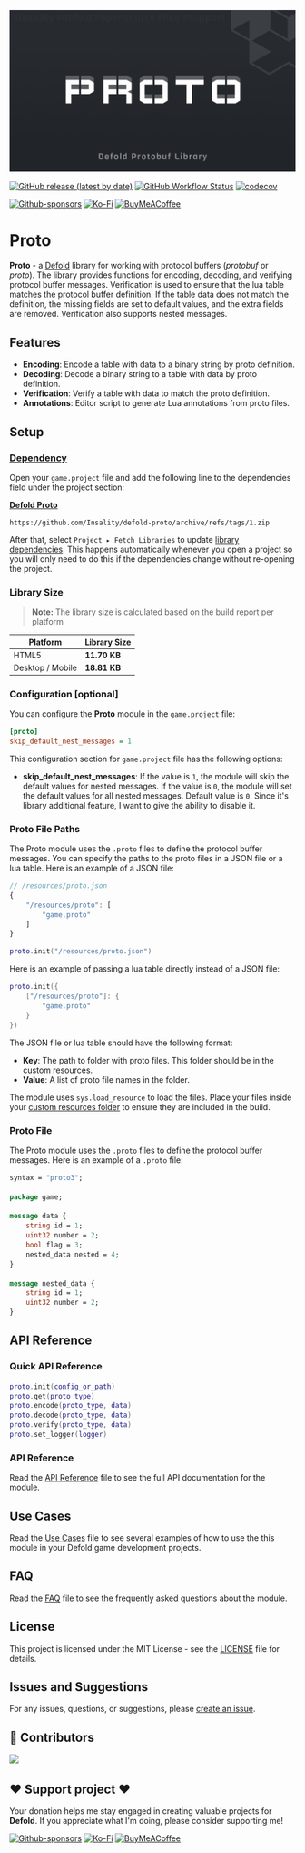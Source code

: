 ![](media/logo.png)

[![GitHub release (latest by date)](https://img.shields.io/github/v/tag/insality/defold-proto?style=for-the-badge&label=Release)](https://github.com/Insality/defold-proto/tags)
[![GitHub Workflow Status](https://img.shields.io/github/actions/workflow/status/insality/defold-proto/ci_workflow.yml?style=for-the-badge)](https://github.com/Insality/defold-proto/actions)
[![codecov](https://img.shields.io/codecov/c/github/Insality/defold-proto?style=for-the-badge)](https://codecov.io/gh/Insality/defold-proto)

[![Github-sponsors](https://img.shields.io/badge/sponsor-30363D?style=for-the-badge&logo=GitHub-Sponsors&logoColor=#EA4AAA)](https://github.com/sponsors/insality) [![Ko-Fi](https://img.shields.io/badge/Ko--fi-F16061?style=for-the-badge&logo=ko-fi&logoColor=white)](https://ko-fi.com/insality) [![BuyMeACoffee](https://img.shields.io/badge/Buy%20Me%20a%20Coffee-ffdd00?style=for-the-badge&logo=buy-me-a-coffee&logoColor=black)](https://www.buymeacoffee.com/insality)

# Proto

**Proto** - a [Defold](https://defold.com/) library for working with protocol buffers (_protobuf_ or _proto_). The library provides functions for encoding, decoding, and verifying protocol buffer messages. Verification is used to ensure that the lua table matches the protocol buffer definition. If the table data does not match the definition, the missing fields are set to default values, and the extra fields are removed. Verification also supports nested messages.

## Features

- **Encoding**: Encode a table with data to a binary string by proto definition.
- **Decoding**: Decode a binary string to a table with data by proto definition.
- **Verification**: Verify a table with data to match the proto definition.
- **Annotations**: Editor script to generate Lua annotations from proto files.

## Setup

### [Dependency](https://www.defold.com/manuals/libraries/)

Open your `game.project` file and add the following line to the dependencies field under the project section:

**[Defold Proto](https://github.com/Insality/defold-proto/archive/refs/tags/1.zip)**

```
https://github.com/Insality/defold-proto/archive/refs/tags/1.zip
```

After that, select `Project ▸ Fetch Libraries` to update [library dependencies]((https://defold.com/manuals/libraries/#setting-up-library-dependencies)). This happens automatically whenever you open a project so you will only need to do this if the dependencies change without re-opening the project.

### Library Size

> **Note:** The library size is calculated based on the build report per platform

| Platform         | Library Size |
| ---------------- | ------------ |
| HTML5            | **11.70 KB**  |
| Desktop / Mobile | **18.81 KB**  |


### Configuration [optional]

You can configure the **Proto** module in the `game.project` file:

```ini
[proto]
skip_default_nest_messages = 1
```

This configuration section for `game.project` file has the following options:

- **skip_default_nest_messages**: If the value is `1`, the module will skip the default values for nested messages. If the value is `0`, the module will set the default values for all nested messages. Default value is `0`. Since it's library additional feature, I want to give the ability to disable it.


### Proto File Paths

The Proto module uses the `.proto` files to define the protocol buffer messages. You can specify the paths to the proto files in a JSON file or a lua table. Here is an example of a JSON file:

```js
// /resources/proto.json
{
	"/resources/proto": [
		"game.proto"
	]
}
```

```lua
proto.init("/resources/proto.json")
```

Here is an example of passing a lua table directly instead of a JSON file:

```lua
proto.init({
	["/resources/proto"]: {
		"game.proto"
	}
})
```

The JSON file or lua table should have the following format:
- **Key**: The path to folder with proto files. This folder should be in the custom resources.
- **Value**: A list of proto file names in the folder.

The module uses `sys.load_resource` to load the files. Place your files inside your [custom resources folder](https://defold.com/manuals/project-settings/#custom-resources) to ensure they are included in the build.


### Proto File

The Proto module uses the `.proto` files to define the protocol buffer messages. Here is an example of a `.proto` file:

```proto
syntax = "proto3";

package game;

message data {
	string id = 1;
	uint32 number = 2;
	bool flag = 3;
	nested_data nested = 4;
}

message nested_data {
	string id = 1;
	uint32 number = 2;
}
```


## API Reference

### Quick API Reference

```lua
proto.init(config_or_path)
proto.get(proto_type)
proto.encode(proto_type, data)
proto.decode(proto_type, data)
proto.verify(proto_type, data)
proto.set_logger(logger)
```

### API Reference

Read the [API Reference](API_REFERENCE.md) file to see the full API documentation for the module.


## Use Cases

Read the [Use Cases](USE_CASES.md) file to see several examples of how to use the this module in your Defold game development projects.


## FAQ

Read the [FAQ](FAQ.md) file to see the frequently asked questions about the module.


## License

This project is licensed under the MIT License - see the [LICENSE](LICENSE) file for details.


## Issues and Suggestions

For any issues, questions, or suggestions, please [create an issue](https://github.com/Insality/defold-proto/issues).


## 👏 Contributors

<a href="https://github.com/Insality/defold-proto/graphs/contributors">
  <img src="https://contributors-img.web.app/image?repo=insality/defold-proto"/>
</a>


## ❤️ Support project ❤️

Your donation helps me stay engaged in creating valuable projects for **Defold**. If you appreciate what I'm doing, please consider supporting me!

[![Github-sponsors](https://img.shields.io/badge/sponsor-30363D?style=for-the-badge&logo=GitHub-Sponsors&logoColor=#EA4AAA)](https://github.com/sponsors/insality) [![Ko-Fi](https://img.shields.io/badge/Ko--fi-F16061?style=for-the-badge&logo=ko-fi&logoColor=white)](https://ko-fi.com/insality) [![BuyMeACoffee](https://img.shields.io/badge/Buy%20Me%20a%20Coffee-ffdd00?style=for-the-badge&logo=buy-me-a-coffee&logoColor=black)](https://www.buymeacoffee.com/insality)

